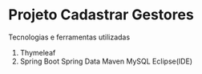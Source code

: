 # Projeto Cadastrar Gestores

Tecnologias e ferramentas utilizadas

1. Thymeleaf
2. Spring Boot
Spring Data
Maven
MySQL
Eclipse(IDE)

